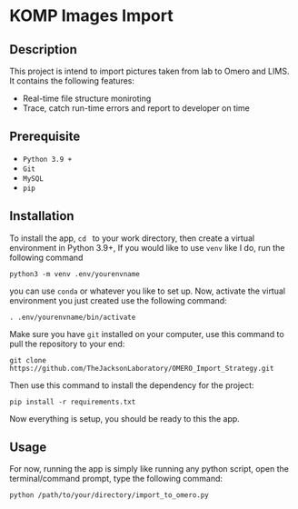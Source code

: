  # KOMP Images Import

## Description

This project is intend to import pictures taken from lab to Omero and LIMS. It contains the following features:

- Real-time file structure moniroting
- Trace, catch run-time errors and report to developer on time


## Prerequisite
- `Python 3.9 +`
- `Git`
- `MySQL `
- `pip`

## Installation

To install the app, `cd ` to your work directory, then create a virtual environment in Python 3.9+, If you would like to use `venv` like I do, run the following command

```
python3 -m venv .env/yourenvname
```

you can use `conda` or whatever you like to set up. 
Now, activate the virtual environment you just created use the following command:

```
. .env/yourenvname/bin/activate
```
Make sure you have `git` installed on your computer, use this command to pull the repository to your end:

```
git clone https://github.com/TheJacksonLaboratory/OMERO_Import_Strategy.git
```

Then use this command to install the dependency for the project:

```
pip install -r requirements.txt
```
Now everything is setup, you should be ready to this the app. 

## Usage

For now, running the app is simply like running any python script, open the terminal/command prompt, type the following command:

```
python /path/to/your/directory/import_to_omero.py
```


